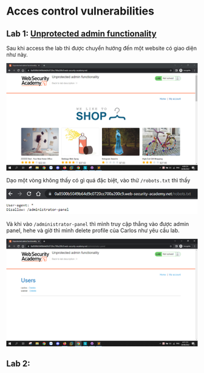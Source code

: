 # Acces control vulnerabilities



## Lab 1: [Unprotected admin functionality](https://portswigger.net/web-security/access-control/lab-unprotected-admin-functionality)

Sau khi access the lab thì được chuyển hướng đến một website có giao diện như này.

![image1](./images/1.PNG)

Dạo một vòng không thấy có gì quá đặc biệt, vào thử `/robots.txt` thì thấy

![image2](./images/2.PNG)

Và khi vào `/administrator-panel` thì mình truy cập thẳng vào được admin panel, hehe và giờ thì mình delete profile của Carlos như yêu cầu lab.

![image3](./images/3.PNG)

## Lab 2: